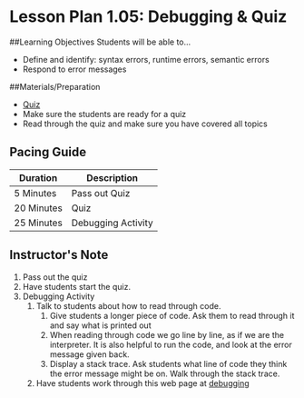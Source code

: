# Lesson Plan 1.05: Debugging & Quiz

##Learning Objectives
Students will be able to...
* Define and identify: syntax errors, runtime errors, semantic errors
* Respond to error messages

##Materials/Preparation
* [Quiz]
* Make sure the students are ready for a quiz
* Read through the quiz and make sure you have covered all topics

## Pacing Guide
| Duration   |     Description    |
| ---------- | ------------------ |
| 5 Minutes  | Pass out Quiz      |
| 20 Minutes | Quiz               |
| 25 Minutes | Debugging Activity |

## Instructor's Note
1. Pass out the quiz
2. Have students start the quiz.
3. Debugging Activity
	1. Talk to students about how to read through code.
		1. Give students a longer piece of code. Ask them to read through it and say what is printed out
		2. When reading through code we go line by line, as if we are the interpreter. It is also helpful to run the code, and look at the error message given back.
		3. Display a stack trace. Ask students what line of code they think the error message might be on. Walk through the stack trace.
	2. Have students work through this web page at [debugging]


[Quiz]:https://teals-introcs.gitbooks.io/2nd-semester-introduction-to-computer-science-pri/content/units/1_unit/05_lesson/quiz.html
[debugging]: http://interactivepython.org/runestone/static/thinkcspy/Debugging/KnowyourerrorMessages.html
